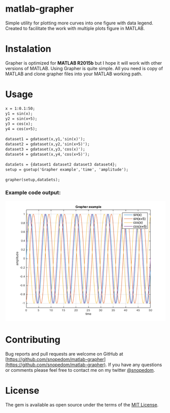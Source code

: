 # matlab-grapher
Simple utility for plotting more curves into one figure with data legend. Created to facilitate the work with multiple plots figure in MATLAB.

# Instalation

Grapher is optimized for **MATLAB R2015b** but I hope it will work with other versions of MATLAB.
Using Grapher is quite simple. All you need is copy of MATLAB and clone grapher files into your MATLAB working path.

# Usage

```
x = 1:0.1:50;
y1 = sin(x);
y2 = sin(x+5);
y3 = cos(x);
y4 = cos(x+5);

dataset1 = gdataset(x,y1,'sin(x)');
dataset2 = gdataset(x,y2,'sin(x+5)');
dataset3 = gdataset(x,y3,'cos(x)');
dataset4 = gdataset(x,y4,'cos(x+5)');

dataSets = {dataset1 dataset2 dataset3 dataset4};
setup = gsetup('Grapher example','time', 'amplitude');

grapher(setup,dataSets);
```
### Example code output:

![alt text](https://raw.githubusercontent.com/snopedom/matlab-grapher/master/example-figure.png 'Example code output')

# Contributing

Bug reports and pull requests are welcome on GitHub at [https://github.com/snopedom/matlab-grapher](https://github.com/snopedom/matlab-grapher). If you have any questions or comments please feel free to contact me on my twitter [@snopedom](https://twitter.com/snopedom).

# License

The gem is available as open source under the terms of the [MIT License](https://opensource.org/licenses/MIT).

